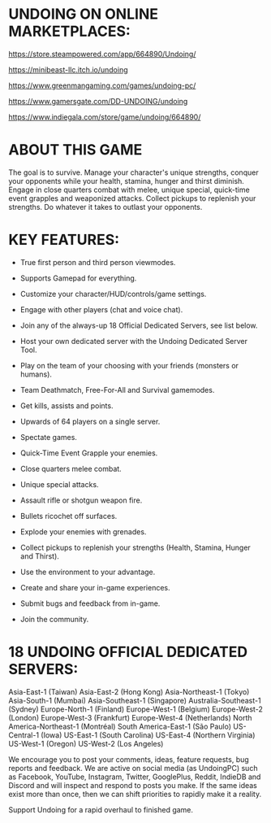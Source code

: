 # UNDOING ON ONLINE MARKETPLACES:
https://store.steampowered.com/app/664890/Undoing/

https://minibeast-llc.itch.io/undoing

https://www.greenmangaming.com/games/undoing-pc/

https://www.gamersgate.com/DD-UNDOING/undoing

https://www.indiegala.com/store/game/undoing/664890/

# ABOUT THIS GAME
The goal is to survive. Manage your character's unique strengths, conquer your opponents while your health, stamina, hunger and thirst diminish. Engage in close quarters combat with melee, unique special, quick-time event grapples and weaponized attacks. Collect pickups to replenish your strengths. Do whatever it takes to outlast your opponents.

# KEY FEATURES:

* True first person and third person viewmodes.
* Supports Gamepad for everything.
* Customize your character/HUD/controls/game settings.
* Engage with other players (chat and voice chat).

* Join any of the always-up 18 Official Dedicated Servers, see list below.
* Host your own dedicated server with the Undoing Dedicated Server Tool.


* Play on the team of your choosing with your friends (monsters or humans).
* Team Deathmatch, Free-For-All and Survival gamemodes.
* Get kills, assists and points.
* Upwards of 64 players on a single server.
* Spectate games.

* Quick-Time Event Grapple your enemies.
* Close quarters melee combat.
* Unique special attacks.
* Assault rifle or shotgun weapon fire.
* Bullets ricochet off surfaces.
* Explode your enemies with grenades.
* Collect pickups to replenish your strengths (Health, Stamina, Hunger and Thirst).
* Use the environment to your advantage.


* Create and share your in-game experiences.
* Submit bugs and feedback from in-game.
* Join the community.

# 18 UNDOING OFFICIAL DEDICATED SERVERS:

Asia-East-1 (Taiwan)
Asia-East-2 (Hong Kong)
Asia-Northeast-1 (Tokyo)
Asia-South-1 (Mumbai)
Asia-Southeast-1 (Singapore)
Australia-Southeast-1 (Sydney)
Europe-North-1 (Finland)
Europe-West-1 (Belgium)
Europe-West-2 (London)
Europe-West-3 (Frankfurt)
Europe-West-4 (Netherlands)
North America-Northeast-1 (Montréal)
South America-East-1 (São Paulo)
US-Central-1 (Iowa)
US-East-1 (South Carolina)
US-East-4 (Northern Virginia)
US-West-1 (Oregon)
US-West-2 (Los Angeles)

We encourage you to post your comments, ideas, feature requests, bug reports and feedback.
We are active on social media (as UndoingPC) such as Facebook, YouTube, Instagram, Twitter, GooglePlus, Reddit, IndieDB and Discord and will inspect and respond to posts you make. If the same ideas exist more than once, then we can shift priorities to rapidly make it a reality.

Support Undoing for a rapid overhaul to finished game.
